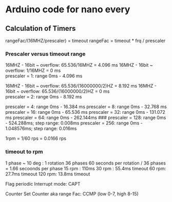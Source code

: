 # Arduino code for nano every

## Calculation of Timers


rangeFac/(16MHZ/prescaler) = timeout
rangeFac = timeout * frq / prescaler 

### Prescaler versus timeout range

16MHZ - 16bit ~ overflow: 65.536/16MHZ = 4.096 ms
16MHZ - 16bit ~ overflow: 1/16MHZ = 0 ms        
prescaler = 1: range 0ms - 4.096 ms

16MHZ - 16bit ~ overflow: 65.536/(16000000/2)HZ = 8.192 ms
16MHZ - 16bit ~ overflow: 65.536/(16000000/2)HZ = 0 ms            
prescaler = 2: range 0ms - 8.192 ms

prescaler = 4: range 0ms - 16.384 ms
prescaler = 8: range 0ms - 32.768 ms
prescaler = 16: range 0ms - 65.536 ms
prescaler = 32: range 0ms - 131.072 ms
prescaler = 64: range 0ms - 262.144ms ###
prescaler = 128: range 0ms - 524.288ms; step range: 0.008ms
prescaler = 256: range 0ms - 1.048576ms; step range: 0.016ms

1rpm = 1/60 rps = 0.0166 rps 

### timeout to rpm

1 phase ~ 10 deg : 1 rotation 36 phases 
60 seconds per rotation / 36 phases = 1.66 secoonds per phase 
15 rpm : 110ms 
30 rpm : 55.4ms timeout
60 rpm: 27.7ms timeout
120 rpm: 13.8ms timeout 


Flag
periodic Interrupt mode: CAPT

Counter
Set Counter aka range Fac: CCMP (low 0-7, high 8-15)




